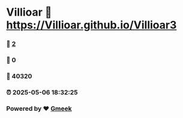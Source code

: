 # Villioar :link: https://Villioar.github.io/Villioar3 
### :page_facing_up: [2](https://Villioar.github.io/Villioar3/tag.html) 
### :speech_balloon: 0 
### :hibiscus: 40320 
### :alarm_clock: 2025-05-06 18:32:25 
### Powered by :heart: [Gmeek](https://github.com/Meekdai/Gmeek)

